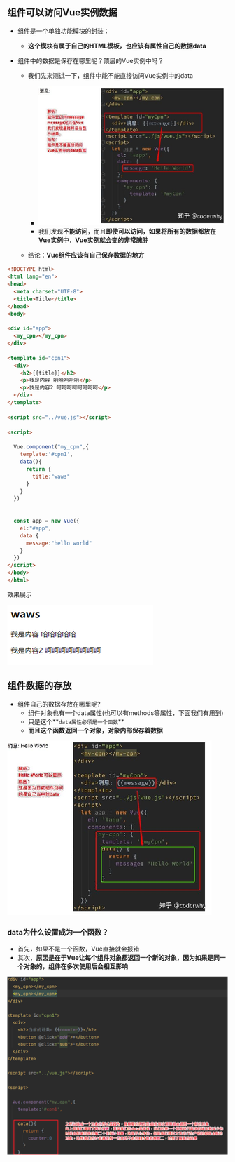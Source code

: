 ## 组件可以访问Vue实例数据

- 组件是一个单独功能模块的封装：

  - **这个模块有属于自己的HTML模板，也应该有属性自己的数据data**

- 组件中的数据是保存在哪里呢？顶层的Vue实例中吗？

  - 我们先来测试一下，组件中能不能直接访问Vue实例中的data
    - ![image-20210821202137558](image/image-20210821202137558.png)
    - 我们发现**不能访问**，而且**即使可以访问，如果将所有的数据都放在Vue实例中，Vue实例就会变的非常臃肿**

  - 结论：**Vue组件应该有自己保存数据的地方**

```html
<!DOCTYPE html>
<html lang="en">
<head>
  <meta charset="UTF-8">
  <title>Title</title>
</head>
<body>

<div id="app">
  <my_cpn></my_cpn>
</div>

<template id="cpn1">
  <div>
    <h2>{{title}}</h2>
    <p>我是内容 哈哈哈哈哈</p>
    <p>我是内容2 呵呵呵呵呵呵呵呵</p>
  </div>
</template>

<script src="../vue.js"></script>

<script>

  Vue.component("my_cpn",{
    template:'#cpn1',
    data(){
      return {
        title:"waws"
      }
    }
  })


  const app = new Vue({
    el:"#app",
    data:{
      message:"hello world"
    }
  })
</script>
</body>
</html>
```

效果展示

![Snipaste_2021-08-21_20-29-26](image\Snipaste_2021-08-21_20-29-26.png)

##  组件数据的存放

- 组件自己的数据存放在哪里呢?
  - 组件对象也有一个data属性(也可以有methods等属性，下面我们有用到)
  - 只是这个**`data属性必须是一个函数`**
  - **而且这个函数返回一个对象，对象内部保存着数据**

![image-20210821203144367](image\image-20210821203144367.png)

### data为什么设置成为一个函数？

- 首先，如果不是一个函数，Vue直接就会报错
- 其次，**原因是在于Vue让每个组件对象都返回一个新的对象，因为如果是同一个对象的，组件在多次使用后会相互影响**

![Snipaste_2021-08-21_20-43-42](image\Snipaste_2021-08-21_20-43-42.png)